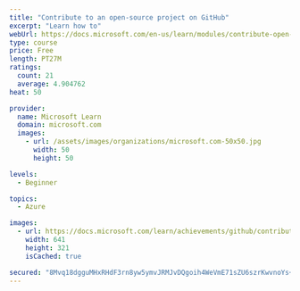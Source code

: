 ```yaml
---
title: "Contribute to an open-source project on GitHub"
excerpt: "Learn how to"
webUrl: https://docs.microsoft.com/en-us/learn/modules/contribute-open-source/
type: course
price: Free
length: PT27M
ratings:
  count: 21
  average: 4.904762
heat: 50

provider:
  name: Microsoft Learn
  domain: microsoft.com
  images:
    - url: /assets/images/organizations/microsoft.com-50x50.jpg
      width: 50
      height: 50

levels:
  - Beginner

topics:
  - Azure

images:
  - url: https://docs.microsoft.com/learn/achievements/github/contribute-to-an-open-source-project-on-github-social.png
    width: 641
    height: 321
    isCached: true

secured: "8Mvq18dgguMHxRHdF3rn8yw5ymvJRMJvDQgoih4WeVmE71sZU6szrKwvnoYs+EsHAeBG694NIbHDq2D0XHir5inarkRqUcMn1LcHN+Sn1eoN4/Elx/1l/xy9jd+tF59eAFJ8hEXi3zT6Lmu0ZGCbI5xdUUHvQWBWRkGq4XiqLqvjpiAb/9vxIkzT1fMawnvWhvaQhXTDFgrUyn9hESY3zjtWfBek5aOgtuYWFfxL4QLr2tmFCEIbk0LIiBnzNCYoj7P1l1HvTPJfwysiD1v2nmZOgoKROe5dJkwZZcipqEOCaLNXTOpaDupOLYTpmzTskXlKOtU1ATEriibDeA9TSP76SEaa76J6lurFi49oDynpVfahDPwh6toR9ONVrL97xHZVGZz+z127gITQKyIfI7hDmXttp/yULRu5gGdmoFw=;G0ICzY3QTgUTQIFCl7jTKg=="
---
```


